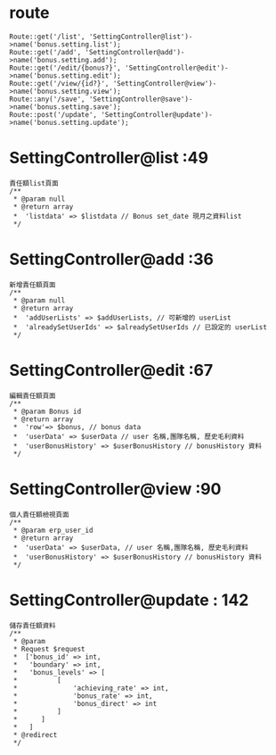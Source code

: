 # route

	Route::get('/list', 'SettingController@list')->name('bonus.setting.list');
	Route::get('/add', 'SettingController@add')->name('bonus.setting.add');
	Route::get('/edit/{bonus?}', 'SettingController@edit')->name('bonus.setting.edit');
	Route::get('/view/{id?}', 'SettingController@view')->name('bonus.setting.view');
	Route::any('/save', 'SettingController@save')->name('bonus.setting.save');
	Route::post('/update', 'SettingController@update')->name('bonus.setting.update');

# SettingController@list :49
	
	責任額list頁面
	/**
     * @param null
     * @return array
     *  'listdata' => $listdata // Bonus set_date 現月之資料list
     */
# SettingController@add :36

	新增責任額頁面
	/**
	 * @param null
	 * @return array
	 *  'addUserLists' => $addUserLists, // 可新增的 userList
	 *  'alreadySetUserIds' => $alreadySetUserIds // 已設定的 userList
	 */
	
# SettingController@edit :67

	編輯責任額頁面
    /**
     * @param Bonus id
     * @return array
     *  'row'=> $bonus, // bonus data
     *  'userData' => $userData // user 名稱,團隊名稱, 歷史毛利資料
     *  'userBonusHistory' => $userBonusHistory // bonusHistory 資料
     */
	
# SettingController@view :90

	個人責任額檢視頁面
	/**
     * @param erp_user_id
     * @return array
     *  'userData' => $userData, // user 名稱,團隊名稱, 歷史毛利資料
     *  'userBonusHistory' => $userBonusHistory // bonusHistory 資料
     */
     
# SettingController@update : 142

	儲存責任額資料
	/**
     * @param 
     * Request $request 
     *  ['bonus_id' => int,
     *   'boundary' => int,
     *   'bonus_levels' => [
     *          [
     *              'achieving_rate' => int,
     *              'bonus_rate' => int,
     *              'bonus_direct' => int
     *          ]
     *      ]
     *   ]
     * @redirect
     */